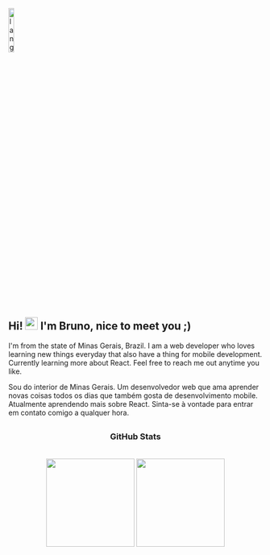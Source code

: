 <p align="left"><img width=15%" src="https://github.com/alansmathew/alansmathew/raw/master/lang.gif" alt="lang image here" /></p>
 
## Hi! <img src="https://media.giphy.com/media/hvRJCLFzcasrR4ia7z/giphy.gif" width="25px"> I'm Bruno, nice to meet you ;)
 
I'm from the state of Minas Gerais, Brazil. I am a web developer who loves learning new things everyday that also have a thing for mobile development. Currently learning more about React. Feel free to reach me out anytime you like. 

Sou do interior de Minas Gerais. Um desenvolvedor web que ama aprender novas coisas todos os dias que também gosta de desenvolvimento mobile. Atualmente aprendendo mais sobre React. Sinta-se à vontade para entrar em contato comigo a qualquer hora.

## <h3 align="center">GitHub Stats</h3>
 </br>
 
 <div align = "center">
 <img height="175em" src="https://github-readme-stats.vercel.app/api?username=brunonasc74&include_all_commits=true&show_icons=true&title_color=2cc1eb&text_color=e7e7e7&icon_color=2cc1eb&bg_color=0b0e13"/>
  <img height="175em" src="https://github-readme-stats.vercel.app/api/top-langs/?username=brunonasc74&layout=compact&title_color=2cc1eb&text_color=e7e7e7&icon_color=007bff&bg_color=0b0e13&langs_count=6"/>
</div>
